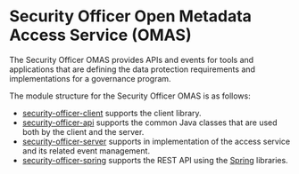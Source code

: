 <!-- SPDX-License-Identifier: CC-BY-4.0 -->
<!-- Copyright Contributors to the ODPi Egeria project. -->

# Security Officer Open Metadata Access Service (OMAS)

The Security Officer OMAS provides APIs and events for tools and applications
that are defining the data protection requirements and implementations for
a governance program.

The module structure for the Security Officer OMAS is as follows:

* [security-officer-client](security-officer-client) supports the client library.
* [security-officer-api](security-officer-api) supports the common Java classes that are used both by the client and the server.
* [security-officer-server](security-officer-server) supports in implementation of the access service and its related event management.
* [security-officer-spring](security-officer-spring) supports the REST API using the [Spring](../../../developer-resources/Spring.md) libraries.
